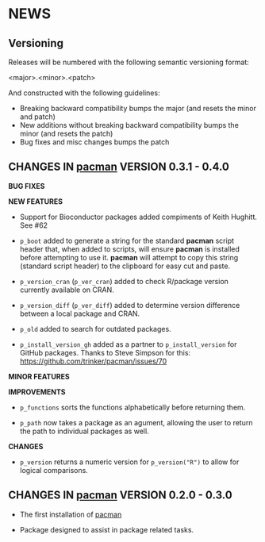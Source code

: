 NEWS 
====

Versioning
----------

Releases will be numbered with the following semantic versioning format:

&lt;major&gt;.&lt;minor&gt;.&lt;patch&gt;

And constructed with the following guidelines:

* Breaking backward compatibility bumps the major (and resets the minor 
  and patch)
* New additions without breaking backward compatibility bumps the minor 
  (and resets the patch)
* Bug fixes and misc changes bumps the patch


**CHANGES** IN <a href="https://github.com/trinker/pacman" target="_blank">pacman</a> VERSION 0.3.1 - 0.4.0
----------------------------------------------------------------

**BUG FIXES**

**NEW FEATURES**

* Support for Bioconductor packages added compiments of Keith Hughitt.  See #62

* `p_boot` added to generate a string for the standard **pacman** script header 
  that, when added to scripts, will ensure **pacman** is installed before 
  attempting to use it.  **pacman** will attempt to copy this string (standard 
  script header) to the clipboard for easy cut and paste.

* `p_version_cran` (`p_ver_cran`) added to check R/package version currently 
  available on CRAN.
  
* `p_version_diff` (`p_ver_diff`) added to determine version difference between 
  a local package and CRAN.
  
* `p_old` added to search for outdated packages.

* `p_install_version_gh` added as a partner to `p_install_version` for GitHub
  packages.  Thanks to Steve Simpson for this: https://github.com/trinker/pacman/issues/70

**MINOR FEATURES**

**IMPROVEMENTS**

* `p_functions` sorts the functions alphabetically before returning them.

* `p_path` now takes a package as an agument, allowing the user to return the 
  path to individual packages as well.
  
**CHANGES**

* `p_version` returns a numeric version for `p_version("R")` to allow for 
  logical comparisons.


**CHANGES** IN <a href="https://github.com/trinker/pacman" target="_blank">pacman</a> VERSION 0.2.0 - 0.3.0
----------------------------------------------------------------

* The first installation of <a href="https://github.com/trinker/pacman" target="_blank">pacman</a>

* Package designed to assist in package related tasks.
